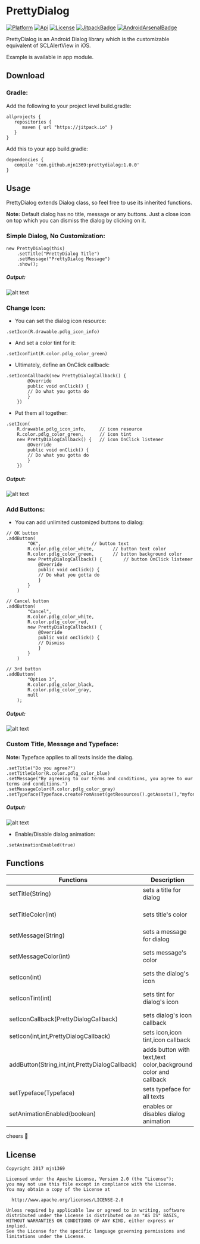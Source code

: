 [ProjectGithubUrl]:     https://github.com/mjn1369/prettydialog
[PlatformBadge]:  https://img.shields.io/badge/Platform-Android-blue.svg
[ApiBadge]:       https://img.shields.io/badge/API-10%2B-blue.svg
[AndroidArsenalBadge]: https://img.shields.io/badge/Android%20Arsenal-PrettyDialog-green.svg?style=flat
[AndroidArsenalUrl]: https://android-arsenal.com/details/1/6628
[ProjectLicenceUrl]:    http://www.apache.org/licenses/LICENSE-2.0
[LicenseBadge]:   https://img.shields.io/badge/License-Apache_v2.0-blue.svg
[JitpackBadge]:   https://jitpack.io/v/mjn1369/prettydialog.svg
[JitpackUrl]:    https://jitpack.io/#mjn1369/prettydialog
# PrettyDialog
[![Platform][PlatformBadge]][ProjectGithubUrl]
[![Api][ApiBadge]][ProjectGithubUrl]
[![License][LicenseBadge]][ProjectLicenceUrl]
[![JitpackBadge]][JitpackUrl]
[![AndroidArsenalBadge]][AndroidArsenalUrl]

PrettyDialog is an Android Dialog library which is the customizable equivalent of SCLAlertView in iOS.

Example is available in app module.
## Download
### Gradle:
Add the following to your project level build.gradle:

```
allprojects {
   repositories {
      maven { url "https://jitpack.io" }
   }
}
```

Add this to your app build.gradle:

```
dependencies {
   compile 'com.github.mjn1369:prettydialog:1.0.0'
}
```

## Usage
PrettyDialog extends Dialog class, so feel free to use its inherited functions.

**Note:** Default dialog has no title, message or any buttons. Just a close icon on top which you can dismiss the dialog by clicking on it.
### Simple Dialog, No Customization:

```
new PrettyDialog(this)
	.setTitle("PrettyDialog Title")
	.setMessage("PrettyDialog Message")
	.show();
```

##### Output:

![alt text](https://github.com/mjn1369/PrettyDialog/blob/master/Screenshots/1.png "Simple Dialog, No Customization")

### Change Icon:
- You can set the dialog icon resource:

```
.setIcon(R.drawable.pdlg_icon_info)
```

- And set a color tint for it:

```
.setIconTint(R.color.pdlg_color_green)
```

- Ultimately, define an OnClick callback:

```
.setIconCallback(new PrettyDialogCallback() {
	    @Override
	    public void onClick() {
		// Do what you gotta do
	    }
	})
```

- Put them all together:
```
.setIcon(
	R.drawable.pdlg_icon_info,     // icon resource
	R.color.pdlg_color_green,      // icon tint
	new PrettyDialogCallback() {   // icon OnClick listener
	    @Override
	    public void onClick() {
		// Do what you gotta do
	    }
	})
```

##### Output:

![alt text](https://github.com/mjn1369/PrettyDialog/blob/master/Screenshots/2.png "Customize icon")

### Add Buttons:
- You can add unlimited customized buttons to dialog: 

```
// OK button
.addButton(
		"OK",					// button text
		R.color.pdlg_color_white,		// button text color
		R.color.pdlg_color_green,		// button background color
		new PrettyDialogCallback() {		// button OnClick listener
		    @Override
		    public void onClick() {
			// Do what you gotta do
		    }
		}
	)
	
// Cancel button
.addButton(
		"Cancel",
		R.color.pdlg_color_white,
		R.color.pdlg_color_red,
		new PrettyDialogCallback() {
		    @Override
		    public void onClick() {
			// Dismiss
		    }
		}
	)
	
// 3rd button
.addButton(
		"Option 3",
		R.color.pdlg_color_black,
		R.color.pdlg_color_gray,
		null
	);
```

##### Output:

![alt text](https://github.com/mjn1369/PrettyDialog/blob/master/Screenshots/3.png "Added custom buttons")

### Custom Title, Message and Typeface:

**Note:** Typeface applies to all texts inside the dialog.

```
.setTitle("Do you agree?")
.setTitleColor(R.color.pdlg_color_blue)
.setMessage("By agreeing to our terms and conditions, you agree to our terms and conditions.")
.setMessageColor(R.color.pdlg_color_gray)
.setTypeface(Typeface.createFromAsset(getResources().getAssets(),"myfont.otf"))
```

##### Output:

![alt text](https://github.com/mjn1369/PrettyDialog/blob/master/Screenshots/4.png "Custom Title, Message and Typeface")

- Enable/Disable dialog animation:

```
.setAnimationEnabled(true)
```

## Functions

 |            Functions            |            Description            |            Default            |
 | ------------------------------- | -------------------------------   | --------------------------    |
 | setTitle(String)                      | sets a title for dialog           |  ""                           |
 | setTitleColor(int)                | sets title's color                |  #212121 (kinda black)        |
 | setMessage(String)               | sets a message for dialog         |  ""                           |
 | setMessageColor(int)               | sets message's color              |  #212121 (kinda black)        |
 | setIcon(int)                      | sets the dialog's icon            |  "close (X)" icon             |
 | setIconTint(int)                 | sets tint for dialog's icon       |  #1976D2 (kinda blue)         |
 | setIconCallback(PrettyDialogCallback)              | sets dialog's icon callback       |  dismiss dialog               |
 | setIcon(int,int,PrettyDialogCallback)                 | sets icon,icon tint,icon callback |                               |
 | addButton(String,int,int,PrettyDialogCallback)                   | adds button with text,text color,background color and callback|   |
 | setTypeface(Typeface)                  | sets typeface for all texts       |                               |
 | setAnimationEnabled(boolean)       | enables or disables dialog animation| Enabled                     |

cheers :beers:

## License
 
 ```
Copyright 2017 mjn1369

Licensed under the Apache License, Version 2.0 (the "License");
you may not use this file except in compliance with the License.
You may obtain a copy of the License at

   http://www.apache.org/licenses/LICENSE-2.0

Unless required by applicable law or agreed to in writing, software
distributed under the License is distributed on an "AS IS" BASIS,
WITHOUT WARRANTIES OR CONDITIONS OF ANY KIND, either express or implied.
See the License for the specific language governing permissions and
limitations under the License.
 
```  
